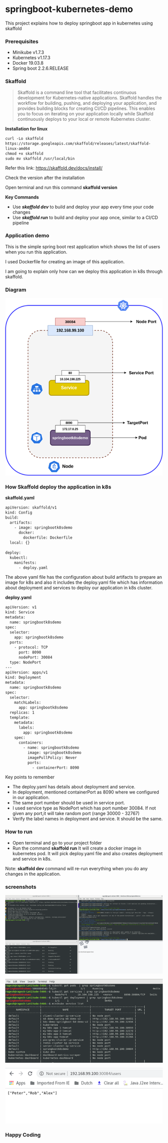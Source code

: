 # springboot-kubernetes-demo
This project explains how to deploy springboot app in kubernetes using skaffold

### Prerequisites

* Minikube v1.7.3
* Kubernetes v1.17.3
* Docker 19.03.8
* Spring boot 2.2.6.RELEASE

### Skaffold

>Skaffold is a command line tool that facilitates continuous development for Kubernetes-native applications. Skaffold handles the workflow for building, pushing, and deploying your application, and provides building blocks for creating CI/CD pipelines. This enables you to focus on iterating on your application locally while Skaffold continuously deploys to your local or remote Kubernetes cluster.

**Installation for linux**

```
curl -Lo skaffold https://storage.googleapis.com/skaffold/releases/latest/skaffold-linux-amd64
chmod +x skaffold
sudo mv skaffold /usr/local/bin

```
Refer this link: https://skaffold.dev/docs/install/

Check the version after the installation

Open terminal and run this command **skaffold version**

**Key Commands**
* Use **_skaffold dev_** to build and deploy your app every time your code changes
* Use **_skaffold run_** to build and deploy your app once, similar to a CI/CD pipeline

### Application demo

This is the simple spring boot rest application which shows the list of users when you run this application.

I used Dockerfile for creating an image of this application.

I am going to explain only how can we deploy this application in k8s through skaffold.

### Diagram

![springbootk8s-1](springbootk8s-1.png)


### How Skaffold deploy the application in k8s

**skaffold.yaml**

```
apiVersion: skaffold/v1
kind: Config
build:
  artifacts:
    - image: springbootk8sdemo
      docker:
        dockerfile: Dockerfile
  local: {}

deploy:
  kubectl:
    manifests:
      - deploy.yaml

```
The above yaml file has the configuration about build artifacts to prepare an image for k8s and also it includes the deploy.yaml file which has information about deployment and services to deploy our application in k8s cluster.


**deploy.yaml**

```
apiVersion: v1
kind: Service
metadata:
  name: springbootk8sdemo
spec:
  selector:
    app: springbootk8sdemo
  ports:
    - protocol: TCP
      port: 8090
      nodePort: 30084
  type: NodePort
---
apiVersion: apps/v1
kind: Deployment
metadata:
  name: springbootk8sdemo
spec:
  selector:
    matchLabels:
      app: springbootk8sdemo
  replicas: 1
  template:
    metadata:
      labels:
        app: springbootk8sdemo
    spec:
      containers:
        - name: springbootk8sdemo
          image: springbootk8sdemo
          imagePullPolicy: Never
          ports:
            - containerPort: 8090

```

Key points to remember

* The deploy.yaml has details about deployment and service.
* In deployment, mentioned containerPort as 8090 where we configured in our application.
* The same port number should be used in service port.
* I used service type as NodePort which has port number 30084. If not given any port,it will take random port (range 30000 - 32767)
* Verify the label names in deployment and service. It should be the same.


### How to run

* Open terminal and go to your project folder
* Run the command **skaffold run**
    It will create a docker image in kubernetes pod. It will pick deploy.yaml file and also creates deployment and service in k8s.

Note: **skaffold dev** command will re-run everything when you do any changes in the application.

### screenshots

![springbootk8sdemo-2](springbootk8sdemo-2.png)

![springbootk8sdemo-3](springbootk8sdemo-3.png)

![springbootk8sdemo-4](springbootk8sdemo-4.png)

### Happy Coding

